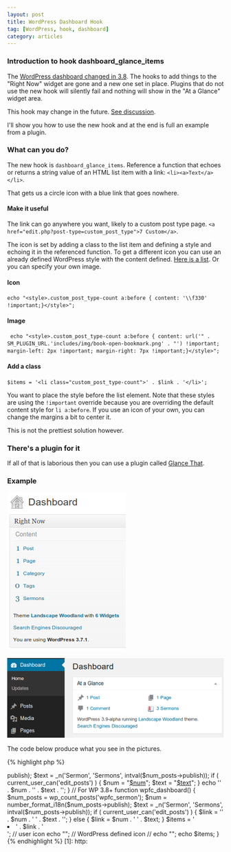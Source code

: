 ```yaml
---
layout: post
title: WordPress Dashboard Hook
tag: [WordPress, hook, dashboard]
category: articles
---
```


### Introduction to hook dashboard_glance_items

The [WordPress dashboard changed in 3.8](https://core.trac.wordpress.org/ticket/26495). The hooks to add things to the "Right Now" widget are gone and a new one set in place. Plugins that do not use the new hook will silently fail and nothing will show in the "At a Glance" widget area.  

This hook may change in the future. [See discussion](https://core.trac.wordpress.org/ticket/26571). 

I'll show you how to use the new hook and at the end is full an example from a plugin.

### What can you do?

The new hook is `dashboard_glance_items`. Reference a function that echoes or returns a string value of an HTML list item with a link: `<li><a>Text</a></li>`.

That gets us a circle icon with a blue link that goes nowhere.

#### Make it useful

The link can go anywhere you want, likely to a custom post type page. `<a href="edit.php?post-type=custom_post_type">7 Custom</a>`.

The icon is set by adding a class to the list item and defining a style and echoing it in the referenced function. To get a different icon you can use an already defined WordPress style with the content defined. [Here is a list](plugins.trac.wordpress.org/browser/glance-that/trunk/glance-that.php#L490). Or you can specify your own image.

#### Icon
`echo "<style>.custom_post_type-count a:before { content: '\\f330' !important;}</style>";`

#### Image
` echo "<style>.custom_post_type-count a:before { content: url('" . SM_PLUGIN_URL.'includes/img/book-open-bookmark.png' . "') !important; margin-left: 2px !important; margin-right: 7px !important;}</style>";`

#### Add a class
`$items = '<li class="custom_post_type-count">' . $link . '</li>';`

You want to place the style before the list element. Note that these styles are using the `!important` override because you are overriding the default content style for `li a:before`. If you use an icon of your own, you can change the margins a bit to center it.

This is not the prettiest solution however.

### There's a plugin for it

If all of that is laborious then you can use a plugin called [Glance That](wordpress.org/plugins/glance-that/).

### Example

![Right Now](/images/RightNow.png)

![At a Glance](/images/AtaGlance.png)

The code below produce what you see in the pictures.

{% highlight php %}
<?php
/*
 * @since 2014-01-08
 * Add the number of sermons to the Right Now / At a Glance on the Dashboard
 */
if ( preg_match('/3.(6|7)/', $wp_version) ) {
	add_action('right_now_content_table_end', 'wpfc_right_now');
}
else {
	add_action('dashboard_glance_items', 'wpfc_dashboard');
	// add_action('dashboard_glance_items', 'wpfc_dashboard');
}

// For WP 3.6 and 3.7
function wpfc_right_now() {
    $num_posts = wp_count_posts('wpfc_sermon');
    $num = number_format_i18n($num_posts->publish);
    $text = _n('Sermon', 'Sermons', intval($num_posts->publish));
	if ( current_user_can('edit_posts') ) {
	    $num = "<a href='edit.php?post_type=wpfc_sermon'>$num</a>";
	    $text = "<a href='edit.php?post_type=wpfc_sermon'>$text</a>";
	}
	echo '<td class="first b b-sermon">' . $num . '</td><td class="t sermons">' . $text . '</td></tr>';	
}

// For WP 3.8+
function wpfc_dashboard() {
    $num_posts = wp_count_posts('wpfc_sermon');
    $num = number_format_i18n($num_posts->publish);
    $text = _n('Sermon', 'Sermons', intval($num_posts->publish));

    if ( current_user_can('edit_posts') ) {
    	$link = '<a href"edit.php?post_type=wpfc_sermon">' . $num . ' ' . $text . '</a>';
    }
    else {
    	$link = $num . ' ' . $text;
    }
    $items = '<li class="sermon-count">' . $link . '</li>';
    // user icon
    echo "<style>.sermon-count a:before { content: url('" . SM_PLUGIN_URL.'includes/img/book-open-bookmark.png' . "') !important; margin-left: 2px !important; margin-right: 7px !important;}</style>";
    // WordPress defined icon
	// echo "<style>.sermon-count a:before { content: '\\f330' !important;}</style>"; 
    echo $items;
}
{% endhighlight %}


  [1]: http:
